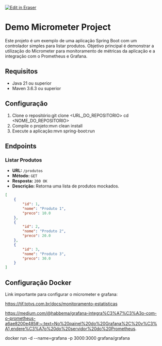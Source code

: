 <p><a target="_blank" href="https://app.eraser.io/workspace/7e9J9bsiE4eX9JBQM5MO" id="edit-in-eraser-github-link"><img alt="Edit in Eraser" src="https://firebasestorage.googleapis.com/v0/b/second-petal-295822.appspot.com/o/images%2Fgithub%2FOpen%20in%20Eraser.svg?alt=media&amp;token=968381c8-a7e7-472a-8ed6-4a6626da5501"></a></p>

# Demo Micrometer Project
Este projeto é um exemplo de uma aplicação Spring Boot com um controlador simples para listar produtos.
Objetivo principal é demonstrar a utilização do Micrometer para monitoramento de métricas da aplicação e a integração com o Prometheus e Grafana.

## Requisitos
- Java 21 ou superior
- Maven 3.6.3 ou superior
## Configuração
1. Clone o repositório:git clone <URL_DO_REPOSITORIO>
cd <NOME_DO_REPOSITORIO>
2. Compile o projeto:mvn clean install
3. Execute a aplicação:mvn spring-boot:run
## Endpoints
### Listar Produtos
- **URL:** `/produtos` 
- **Método:** `GET` 
- **Resposta:** `200 OK` 
- **Descrição:** Retorna uma lista de produtos mockados.
```json
[
    {
        "id": 1,
        "nome": "Produto 1",
        "preco": 10.0
    },
    {
        "id": 2,
        "nome": "Produto 2",
        "preco": 20.0
    },
    {
        "id": 3,
        "nome": "Produto 3",
        "preco": 30.0
    }
]


```
## Configuração Docker


Link importante para configurar o micrometer e grafana:

https://tjf.totvs.com.br/docs/monitoramento-estatisticas

https://medium.com/@habbema/grafana-integra%C3%A7%C3%A3o-com-o-prometheus-a6ae8200e485#:~:text=No%20painel%20do%20Grafana%2C%20v%C3%A1,endere%C3%A7o%20do%20servidor%20do%20Prometheus.

docker run -d --name=grafana -p 3000:3000 grafana/grafana





<!--- Eraser file: https://app.eraser.io/workspace/7e9J9bsiE4eX9JBQM5MO --->